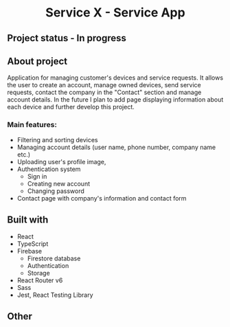 <h1 align="center">Service X - Service App</h1>


## Project status - In progress

<!-- ## [Live](https://sprits1.github.io/covid-data-app/) -->

## About project 

Application for managing customer's devices and service requests. It allows the user to create an account, manage owned devices, send service requests, contact the company in the "Contact" section and manage account details. In the future I plan to add page displaying information about each device and further develop this project.

### Main features: 
* Filtering and sorting devices
* Managing account details (user name, phone number, company name etc.)
* Uploading user's profile image, 
* Authentication system
  * Sign in
  * Creating new account
  * Changing password
* Contact page with company's information and contact form

## Built with

* React
* TypeScript
* Firebase
  * Firestore database
  * Authentication
  * Storage
* React Router v6
* Sass
* Jest, React Testing Library

##  Other
